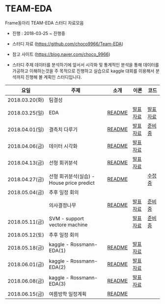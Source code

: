# TEAM-EDA
Frame동아리 TEAM-EDA 스터디 자료모음
- 진행 : 2018-03-25 ~ 진행중

* 스터디 자료 (https://github.com/choco9966/Team-EDA)
* 참고 사이트 (https://blog.naver.com/choco_9966)

* 스터디 주제
데이터를 분석하기에 앞서서 시각화 및 통계적인 분석을 통해 데이터를 가공하고 이해하는것을 주 목적으로 진행하고 실습으로 kaggle 대회를 이용해서 분석까지 진행해 볼 계획인 스터디입니다.


|요일   |주제   |소개   |이론   |코드   |
|---|---|---|---|---|
|2018.03.20(화)|팀결성|
|2018.03.25(일)|EDA|[README](https://github.com/choco9966/Team-EDA/blob/master/1week/README.md)|[발표자료](https://github.com/choco9966/Team-EDA/blob/master/1week/1%EC%A3%BC%EC%9D%BC%EC%B0%A8.md)|[발표자료](https://github.com/choco9966/Team-EDA/blob/master/1week/1week%20%EC%8B%A4%EC%8A%B5.md)
|2018.04.01(일)|결측치 다루기|[README](https://github.com/choco9966/Team-EDA/blob/master/2week/README.md)|[발표자료](https://github.com/choco9966/Team-EDA/blob/master/2week/2%EC%A3%BC%EC%B0%A8%20%EC%9D%B4%EB%A1%A0.md)|[준비중](https://blog.naver.com/choco_9966/221236770723)
|2018.04.06(금)|데이터 시각화|[README](https://github.com/choco9966/Team-EDA/blob/master/3week/README.md)|[발표자료](https://github.com/choco9966/Team-EDA/blob/master/3week/3%EC%A3%BC%EC%B0%A8%20%EC%9D%B4%EB%A1%A0.md)|
|2018.04.13(금)|선형 회귀분석|[README](https://github.com/choco9966/Team-EDA/blob/master/4week/README.md)|[발표자료](https://github.com/choco9966/Team-EDA/blob/master/4week/4week.pdf)|
|2018.04.27(금)|선형 회귀분석(실습) - House price predict|[README](https://github.com/choco9966/Team-EDA/blob/master/5week/README.md)||[수정중](https://github.com/choco9966/Team-EDA/blob/master/5week/week5.pdf)
|2018.05.04(금)|추후 일정 회의|||
||의사결정나무|[README](https://github.com/choco9966/Team-EDA/blob/master/6week/README.md)|[발표자료](https://github.com/choco9966/Team-EDA/blob/master/6week/6%EC%A3%BC%EC%B0%A8%20%EC%9D%B4%EB%A1%A0.md)|[준비중](https://blog.naver.com/choco_9966/221236770723)
|2018.05.11(금)|SVM - support vectore machine||[발표자료](https://github.com/choco9966/Team-EDA/blob/master/7week/7%EC%A3%BC%EC%B0%A8%20%EC%9D%B4%EB%A1%A0.md)|[준비중](https://blog.naver.com/choco_9966/221236770723)
|2018.05.12(토)|추후 일정 회의|||
|2018.05.18(금)|kaggle - Rossmann-EDA(1)|[README](https://github.com/choco9966/Team-EDA/blob/master/8week/README.md)|[발표자료](https://github.com/choco9966/Team-EDA/blob/master/8week/8%EC%A3%BC%EC%B0%A8%20%EC%9D%B4%EB%A1%A0.pdf)|
|2018.06.01(금)|kaggle - Rossmann-EDA(2)|[README](https://github.com/choco9966/Team-EDA/blob/master/9week/README.md)|[발표자료](https://github.com/choco9966/Team-EDA/blob/master/9week/9week_theory.ipynb)|
|2018.06.08(금)|kaggle - Rossmann-EDA(3)|[README](https://github.com/choco9966/Team-EDA/blob/master/10week/README.md)|[발표자료](https://github.com/choco9966/Team-EDA/blob/master/10week/10%EC%A3%BC%EC%B0%A8%20%EC%A7%84%ED%96%89.md)|
|2018.06.15(금)|여름방학 일정계획|[README](https://github.com/choco9966/Team-EDA/blob/master/10week/%ED%9A%8C%EC%9D%98.md)||

